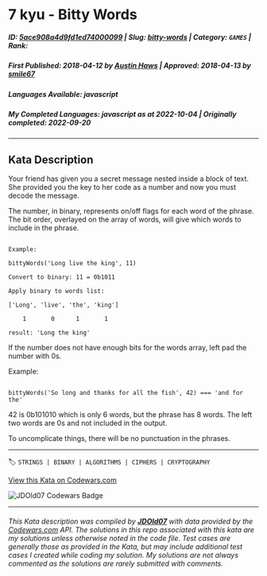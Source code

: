 # 7 kyu - Bitty Words

##### **ID**: [5ace908a4d9fd1ed74000099](https://www.codewars.com/kata/5ace908a4d9fd1ed74000099) | **Slug**: [bitty-words](https://www.codewars.com/kata/5ace908a4d9fd1ed74000099) | **Category**: `GAMES` | **Rank**: <span style="color:white">7 kyu</span>

##### **First Published**: 2018-04-12 ***by*** [Austin Haws](https://www.codewars.com/users/Austin%20Haws) | **Approved**: 2018-04-13 ***by*** [smile67](https://www.codewars.com/users/smile67)

##### **Languages Available**: javascript

##### **My Completed Languages**: javascript ***as at*** 2022-10-04 | **Originally completed**: 2022-09-20

---

## Kata Description


Your friend has given you a secret message nested inside a block of text. She provided you the key to her code as a number and now you must decode the message.



The number, in binary, represents on/off flags for each word of the phrase. The bit order, overlayed on the array of words, will give which words to include in the phrase.

```

Example:

bittyWords('Long live the king', 11)

Convert to binary: 11 = 0b1011

Apply binary to words list:

['Long', 'live', 'the', 'king']

    1       0      1       1

result: 'Long the king'

```

If the number does not have enough bits for the words array, left pad the number with 0s.



Example:

```

bittyWords('So long and thanks for all the fish', 42) === 'and for the'

```

42 is 0b101010 which is only 6 words, but the phrase has 8 words. The left two words are 0s and not included in the output.



To uncomplicate things, there will be no punctuation in the phrases.

---


🏷 `STRINGS | BINARY | ALGORITHMS | CIPHERS | CRYPTOGRAPHY`


[View this Kata on Codewars.com](https://www.codewars.com/kata/5ace908a4d9fd1ed74000099)

![](https://www.codewars.com/users/jdold07/badges/large "JDOld07 Codewars Badge")

---

###### *This Kata description was compiled by [**JDOld07**](https://tpstech.dev) with data provided by the [Codewars.com](https://www.codewars.com) API.  The solutions in this repo associated with this kata are my solutions unless otherwise noted in the code file.  Test cases are generally those as provided in the Kata, but may include additional test cases I created while coding my solution.  My solutions are not always commented as the solutions are rarely submitted with comments.*
